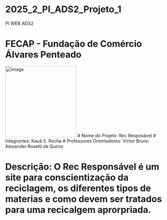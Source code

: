 # 2025_2_PI_ADS2_Projeto_1
PI WEB ADS2
# FECAP - Fundação de Comércio Álvares Penteado
<img width="225" height="225" alt="image" src="https://github.com/user-attachments/assets/12b8c6ea-8f4a-45d5-b717-eb0474c08ed6" />
# Nome do Projeto: Rec Resposável
# Integrantes: Kauã S. Rocha
# Professores Orientadores: Victor Bruno Alexander Rosetti de Quiroz

# Descrição: O Rec Responsável é um site para conscientização da reciclagem, os diferentes tipos de materias e como devem ser tratados para uma recicalgem aprorpriada.

